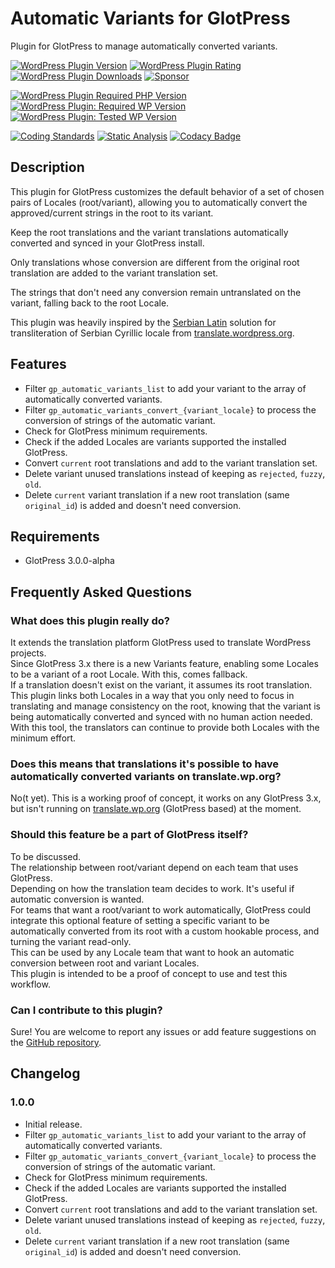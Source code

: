 # Automatic Variants for GlotPress

Plugin for GlotPress to manage automatically converted variants.

[![WordPress Plugin Version](https://img.shields.io/wordpress/plugin/v/gp-automatic-variants?label=Plugin%20Version&logo=wordpress)](https://wordpress.org/plugins/gp-automatic-variants/)
[![WordPress Plugin Rating](https://img.shields.io/wordpress/plugin/stars/gp-automatic-variants?label=Plugin%20Rating&logo=wordpress)](https://wordpress.org/support/plugin/gp-automatic-variants/reviews/)
[![WordPress Plugin Downloads](https://img.shields.io/wordpress/plugin/dt/gp-automatic-variants.svg?label=Downloads&logo=wordpress)](https://wordpress.org/plugins/gp-automatic-variants/advanced/)
[![Sponsor](https://img.shields.io/badge/GitHub-🤍%20Sponsor-ea4aaa?logo=github)](https://github.com/sponsors/pedro-mendonca)

[![WordPress Plugin Required PHP Version](https://img.shields.io/wordpress/plugin/required-php/gp-automatic-variants?label=PHP%20Required&logo=php&logoColor=white)](https://wordpress.org/plugins/gp-automatic-variants/)
[![WordPress Plugin: Required WP Version](https://img.shields.io/wordpress/plugin/wp-version/gp-automatic-variants?label=WordPress%20Required&logo=wordpress)](https://wordpress.org/plugins/gp-automatic-variants/)
[![WordPress Plugin: Tested WP Version](https://img.shields.io/wordpress/plugin/tested/gp-automatic-variants.svg?label=WordPress%20Tested&logo=wordpress)](https://wordpress.org/plugins/gp-automatic-variants/)

[![Coding Standards](https://github.com/pedro-mendonca/GP-Automatic-Variants/actions/workflows/coding-standards.yml/badge.svg)](https://github.com/pedro-mendonca/GP-Automatic-Variants/actions/workflows/coding-standards.yml)
[![Static Analysis](https://github.com/pedro-mendonca/GP-Automatic-Variants/actions/workflows/static-analysis.yml/badge.svg)](https://github.com/pedro-mendonca/GP-Automatic-Variants/actions/workflows/static-analysis.yml)
[![Codacy Badge](https://app.codacy.com/project/badge/Grade/545e6b6d121a439498a0d16f72c93851)](https://www.codacy.com/gh/pedro-mendonca/GP-Automatic-Variants/dashboard?utm_source=github.com&amp;utm_medium=referral&amp;utm_content=pedro-mendonca/GP-Automatic-Variants&amp;utm_campaign=Badge_Grade)

## Description

This plugin for GlotPress customizes the default behavior of a set of chosen pairs of Locales (root/variant), allowing you to automatically convert the approved/current strings in the root to its variant.

Keep the root translations and the variant translations automatically converted and synced in your GlotPress install.

Only translations whose conversion are different from the original root translation are added to the variant translation set.

The strings that don't need any conversion remain untranslated on the variant, falling back to the root Locale.

This plugin was heavily inspired by the [Serbian Latin](https://meta.trac.wordpress.org/ticket/5471) solution for transliteration of Serbian Cyrillic locale from [translate.wordpress.org](https://meta.trac.wordpress.org/browser/sites/trunk/wordpress.org/public_html/wp-content/plugins/wporg-gp-customizations/inc/locales/class-serbian-latin.php?rev=10360).

## Features

* Filter `gp_automatic_variants_list` to add your variant to the array of automatically converted variants.
* Filter `gp_automatic_variants_convert_{variant_locale}` to process the conversion of strings of the automatic variant.
* Check for GlotPress minimum requirements.
* Check if the added Locales are variants supported the installed GlotPress.
* Convert `current` root translations and add to the variant translation set.
* Delete variant unused translations instead of keeping as `rejected`, `fuzzy`, `old`.
* Delete `current` variant translation if a new root translation (same `original_id`) is added and doesn't need conversion.

## Requirements

* GlotPress 3.0.0-alpha

## Frequently Asked Questions

### What does this plugin really do?

It extends the translation platform GlotPress used to translate WordPress projects.  
Since GlotPress 3.x there is a new Variants feature, enabling some Locales to be a variant of a root Locale. With this, comes fallback.  
If a translation doesn't exist on the variant, it assumes its root translation.  
This plugin links both Locales in a way that you only need to focus in translating and manage consistency on the root, knowing that the variant is being automatically converted and synced with no human action needed.  
With this tool, the translators can continue to provide both Locales with the minimum effort.  

### Does this means that translations it's possible to have automatically converted variants on translate.wp.org?

No(t yet). This is a working proof of concept, it works on any GlotPress 3.x, but isn't running on [translate.wp.org](https://translate.wp.org) (GlotPress based) at the moment.  

### Should this feature be a part of GlotPress itself?

To be discussed.  
The relationship between root/variant depend on each team that uses GlotPress.  
Depending on how the translation team decides to work. It's useful if automatic conversion is wanted.  
For teams that want a root/variant to work automatically, GlotPress could integrate this optional feature of setting a specific variant to be automatically converted from its root with a custom hookable process, and turning the variant read-only.  
This can be used by any Locale team that want to hook an automatic conversion between root and variant Locales.  
This plugin is intended to be a proof of concept to use and test this workflow.  

### Can I contribute to this plugin?

Sure! You are welcome to report any issues or add feature suggestions on the [GitHub repository](https://github.com/pedro-mendonca/GP-Automatic-Variants).

## Changelog

### 1.0.0

* Initial release.
* Filter `gp_automatic_variants_list` to add your variant to the array of automatically converted variants.
* Filter `gp_automatic_variants_convert_{variant_locale}` to process the conversion of strings of the automatic variant.
* Check for GlotPress minimum requirements.
* Check if the added Locales are variants supported the installed GlotPress.
* Convert `current` root translations and add to the variant translation set.
* Delete variant unused translations instead of keeping as `rejected`, `fuzzy`, `old`.
* Delete `current` variant translation if a new root translation (same `original_id`) is added and doesn't need conversion.
